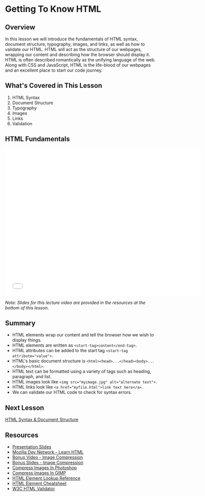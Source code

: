 # Getting To Know HTML

## Overview

In this lesson we will introduce the fundamentals of HTML syntax, document structure, typography, images, and links, as well as how to validate our HTML. HTML will act as the structure of our webpages, wrapping our content and describing how the browser should display it. HTML is often described romantically as the unifying language of the web. Along with CSS and JavaScript, HTML is the life-blood of our webpages and an excellent place to start our code journey.

## What's Covered in This Lesson

1. HTML Syntax
2. Document Structure
3. Typography
4. Images
5. Links
6. Validation

## HTML Fundamentals

<iframe width="640" height="480" src="//www.youtube.com/embed/tuDKQxfiXmY?rel=0" frameborder="0" allowfullscreen></iframe>

*Note: Slides for this lecture video are provided in the resources at the bottom of this lesson.*

## Summary

- HTML elements wrap our content and tell the browser how we wish to display things.
- HTML elements are written as `<start-tag>content</end-tag>`.
- HTML attributes can be added to the start tag `<start-tag attribute="value">`.
- HTML's basic document structure is `<html><head>...</head><body>...</body></html>`.
- HTML text can be formatted using a variety of tags such as heading, paragraph, and list.
- HTML images look like `<img src="myimage.jpg" alt="alternate text">`.
- HTML links look like `<a href="myfile.html">link text here</a>`.
- We can validate our HTML code to check for syntax errors.

## Next Lesson

[HTML Syntax & Document Structure](2.md)

## Resources

- [Presentation Slides](https://docs.google.com/presentation/d/1eU-4wD5dsxV1t-3CA3T82gbv2K3pAs92pq30HlmXM_U/edit?usp=sharing)
- [Mozilla Dev Network - Learn HTML](https://developer.mozilla.org/en-US/docs/Web/HTML)
- [Bonus Video - Image Compression](https://www.youtube.com/watch?v=2jusYaU-CFM&feature=youtu.be)
- [Bonus Slides - Image Compression](https://docs.google.com/presentation/d/1CVHOE65QkP1ioHD0u9Ryh6cIT6DW0YQNyhFP0-OYECc/edit?usp=sharing)
- [Compress Images In Photoshop](https://www.youtube.com/watch?v=Ut_F7iGlze8)
- [Compress Images In GIMP](https://www.youtube.com/watch?v=x-3fp4ksoRc)
- [HTML Element Lookup Reference](https://developer.mozilla.org/en-US/docs/Web/HTML/Element)
- [HTML Element Cheatsheet](http://www.simplehtmlguide.com/cheatsheet.php)
- [W3C HTML Validator](https://validator.w3.org/)
